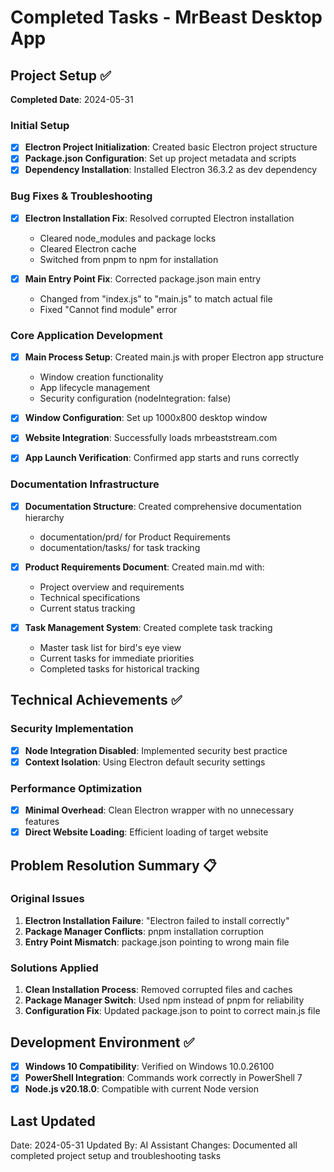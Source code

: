 # Completed Tasks - MrBeast Desktop App

## Project Setup ✅
**Completed Date**: 2024-05-31

### Initial Setup
- [x] **Electron Project Initialization**: Created basic Electron project structure
- [x] **Package.json Configuration**: Set up project metadata and scripts
- [x] **Dependency Installation**: Installed Electron 36.3.2 as dev dependency

### Bug Fixes & Troubleshooting
- [x] **Electron Installation Fix**: Resolved corrupted Electron installation
  - Cleared node_modules and package locks
  - Cleared Electron cache
  - Switched from pnpm to npm for installation
  
- [x] **Main Entry Point Fix**: Corrected package.json main entry
  - Changed from "index.js" to "main.js" to match actual file
  - Fixed "Cannot find module" error

### Core Application Development
- [x] **Main Process Setup**: Created main.js with proper Electron app structure
  - Window creation functionality
  - App lifecycle management
  - Security configuration (nodeIntegration: false)
  
- [x] **Window Configuration**: Set up 1000x800 desktop window
- [x] **Website Integration**: Successfully loads mrbeaststream.com
- [x] **App Launch Verification**: Confirmed app starts and runs correctly

### Documentation Infrastructure
- [x] **Documentation Structure**: Created comprehensive documentation hierarchy
  - documentation/prd/ for Product Requirements
  - documentation/tasks/ for task tracking
  
- [x] **Product Requirements Document**: Created main.md with:
  - Project overview and requirements
  - Technical specifications
  - Current status tracking
  
- [x] **Task Management System**: Created complete task tracking
  - Master task list for bird's eye view
  - Current tasks for immediate priorities
  - Completed tasks for historical tracking

## Technical Achievements ✅

### Security Implementation
- [x] **Node Integration Disabled**: Implemented security best practice
- [x] **Context Isolation**: Using Electron default security settings

### Performance Optimization
- [x] **Minimal Overhead**: Clean Electron wrapper with no unnecessary features
- [x] **Direct Website Loading**: Efficient loading of target website

## Problem Resolution Summary 📋

### Original Issues
1. **Electron Installation Failure**: "Electron failed to install correctly"
2. **Package Manager Conflicts**: pnpm installation corruption
3. **Entry Point Mismatch**: package.json pointing to wrong main file

### Solutions Applied
1. **Clean Installation Process**: Removed corrupted files and caches
2. **Package Manager Switch**: Used npm instead of pnpm for reliability
3. **Configuration Fix**: Updated package.json to point to correct main.js file

## Development Environment ✅
- [x] **Windows 10 Compatibility**: Verified on Windows 10.0.26100
- [x] **PowerShell Integration**: Commands work correctly in PowerShell 7
- [x] **Node.js v20.18.0**: Compatible with current Node version

## Last Updated
Date: 2024-05-31
Updated By: AI Assistant
Changes: Documented all completed project setup and troubleshooting tasks 